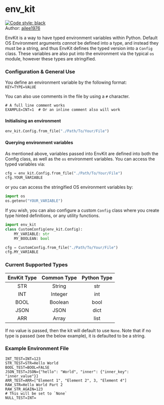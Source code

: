 # env_kit

[![Code style: black](https://img.shields.io/badge/code%20style-black-000000.svg)](https://github.com/psf/black) <br>
Author: [ajlee1976](https://github.com/ajlee1976)

EnvKit is a way to have typed environment variables within Python. Default OS Environment arguments *cannot* be defined into a type,
and instead they must be a string, and thus EnvKit defines the typed version into a `Config` class. These variables are also
put into the environment via the typical `os` module, however these types are stringified. 

### Configuration & General Use
You define an environment variable by the following format: <br>
`KEY=TYPE=VALUE`

You can also use comments in the file by using a `#` character.
``` 
# A full line comment works
EXAMPLE=INT=1  # Or an inline comment also will work
```

#### Initialising an environment
```py
env_kit.Config.from_file("./Path/To/Your/File")
```

#### Querying environment variables
As mentioned above, variables passed into EnvKit are defined into both the Config class, as well as the `os` environment
variables. You can access the typed variables via:
```py
cfg = env_kit.Config.from_file("./Path/To/Your/File")
cfg.YOUR_VARIABLE
```
or you can access the stringified OS environment variables by:
```py 
import os
os.getenv("YOUR_VARIABLE")
```

If you wish, you can also configure a custom `Config` class where you create type hinted definitions, or any utility functions.
```py 
import env_kit
class CustomConfig(env_kit.Config):
    MY_VARIABLE: str
    MY_BOOLEAN: bool

cfg = CustomConfig.from_file("./Path/To/Your/File")
cfg.MY_VARIABLE
```
### Current Supported Types
| EnvKit Type | Common Type | Python Type |
|:-----------:|:-----------:|:-----------:|
|     STR     |   String    |     str     |
|     INT     |   Integer   |     int     |
|    BOOL     |   Boolean   |    bool     |
|    JSON     |    JSON     |    dict     |
|     ARR     |    Array    |    list     |
If no value is passed, then the kit will default to use `None`. 
Note that if no type is passed (see the below example), it is defaulted to be a string.

### Example Environment File
```
INT_TEST=INT=123
STR_TEST=STR=Hello World
BOOL_TEST=BOOL=FALSE
JSON_TEST=JSON={"hello": "World", "inner": {"inner_key": "inner_value"}}
ARR_TEST=ARR=["Element 1", "Element 2", 3, "Element 4"]
RAW_STR=Hello World Part 2
RAW_STR_AGAIN=123
# This will be set to `None`
NULL_TEST=INT=
```